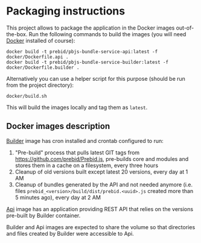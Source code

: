 # Packaging instructions
This project allows to package the application in the Docker images out-of-the-box. Run the 
following commands to build the images (you will need [Docker](https://www.docker.com/) installed of course):
```shell script
docker build -t prebid/pbjs-bundle-service-api:latest -f docker/Dockerfile.api .
docker build -t prebid/pbjs-bundle-service-builder:latest -f docker/Dockerfile.builder .
```

Alternatively you can use a helper script for this purpose (should be run from the project directory):
```shell script
docker/build.sh
```

This will build the images locally and tag them as `latest`.

## Docker images description
[Builder](../docker/Dockerfile.builder) image has cron installed and crontab configured to run: 
1. "Pre-build" process that pulls latest GIT tags from https://github.com/prebid/Prebid.js, pre-builds core and modules 
and stores them in a cache on a filesystem, every three hours
2. Cleanup of old versions built except latest 20 versions, every day at 1 AM
3. Cleanup of bundles generated by the API and not needed anymore (i.e. files 
`prebid_<version>/build/dist/prebid.<uuid>.js` created more than 5 minutes ago), every day at 2 AM

[Api](../docker/Dockerfile.api) image has an application providing REST API that relies on the versions pre-built by 
Builder container. 

Builder and Api images are expected to share the volume so that directories and files created by Builder were 
accessible to Api.